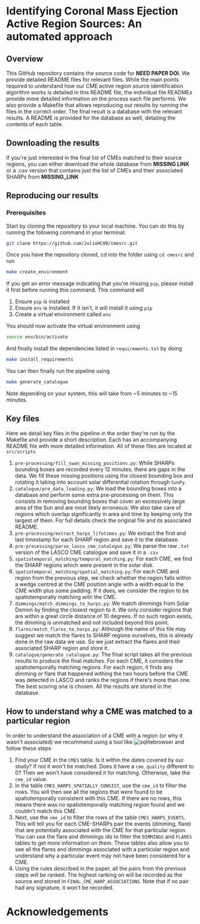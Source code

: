 # Identifying Coronal Mass Ejection Active Region Sources: An automated approach

## Overview

This GitHub repository contains the source code for **NEED PAPER DOI**. We provide detailed README files for relevant files. While the main points required to understand how our CME active region source identification algorithm works is detailed in this README file, the individual file READMEs provide more detailed information on the process each file performs. We also provide a Makefile that allows reproducing our results by running the files in the correct order. The final result is a database with the relevant results. A README is provided for the database as well, detailing the contents of each table.

## Downloading the results

If you're just interested in the final list of CMEs matched to their source regions, you can either download the whole database from **MISSING LINK** or a .csv version that contains just the list of CMEs and their associated SHARPs from **MISSING_LINK**

## Reproducing our results

### Prerequisites

Start by cloning the repository to your local machine. You can do this by running the following command in your terminal:

```bash
git clone https://github.com/JulioHC00/cmesrc.git
```

Once you have the repository cloned, cd into the folder using `cd cmesrc` and run

```bash
make create_environment
```

If you get an error message indicating that you're missing `pip`, please install it first before running this command. This command will

1. Ensure `pip` is installed
2. Ensure `env` is installed. If it isn't, it will install it using `pip`
3. Create a virtual environment called `env`

You should now activate the virtual environment using

```bash
source env/bin/activate
```

And finally install the dependencies listed in `requirements.txt` by doing

```bash
make install_requirements
```

You can then finally run the pipeline using

```bash
make generate_catalogue
```

Note depending on your system, this will take from ~5 minutes to ~15 minutes.

## Key files

Here we detail key files in the pipeline in the order they're run by the Makefile and provide a short description. Each has an accompanying README file with more detailed information. All of these files are located at `src/scripts`

1. `pre-processing/fill_swan_missing_positions.py`: While SHARPs bounding boxes are recorded every 12 minutes, there are gaps in the data. We fill these missing positions using the closest bounding box and rotating it taking into account solar differential rotation through `SunPy`.
2. `catalogue/pre_data_loading.py`: We load the bounding boxes into a database and perform some extra pre-processing on them. This consists in removing bounding boxes that cover an excessively large area of the Sun and are most likely erroneous. We also take care of regions which overlap significantly in area and time by keeping only the largest of them. For full details check the original file and its associated README.
3. `pre-processing/extract_harps_lifetimes.py`: We extract the first and last timestamp for each SHARP region and save it to the database.
4. `pre-processing/parse_lasco_cme_catalogue.py`: We parse the raw `.txt` version of the LASCO CME catalogue and save it in a `.csv`
5. `spatiotemporal_matching/temporal_matching.py`: For each CME, we find the SHARP regions which were present in the solar disk.
6. `spatiotemporal_matching/spatial_matching.py`: For each CME and region from the previous step, we check whether the region falls within a wedge centred at the CME position angle with a width equal to the CME width plus some padding. If it does, we consider the region to be spatiotemporally matching with the CME.
7. `dimmings/match_dimmings_to_harps.py`: We match dimmings from Solar Demon by finding the closest region to it. We only consider regions that are within a great circle distance of 10 degrees. If no such region exists, the dimming is unmatched and not included beyond this point.
8. `flares/match_flares_to_harps.py`: Although the name of this file may suggest we match the flares to SHARP regions ourselves, this is already done in the raw data we use. So we just extract the flares and their associated SHARP region and store it.
9. `catalogue/generate_catalogue.py`: The final script takes all the previous results to produce the final matches. For each CME, it considers the spatiotemporally matching regions. For each region, it finds any dimming or flare that happened withing the two hours before the CME was detected in LASCO and ranks the regions if there's more than one. The best scoring one is chosen. All the results are stored in the database.

## How to understand why a CME was matched to a particular region

In order to understand the association of a CME with a region (or why it wasn't associated) we recommend using a tool like ![sqlitebrowser](https://sqlitebrowser.org/) and follow these steps

1. Find your CME in the `CMES` table. Is it within the dates covered by our study? If not it won't be matched. Does it have a `cme_quality` different to 0? Then we won't have considered it for matching. Otherwise, take the `cme_id` value.
2. In the table `CMES_HARPS_SPATIALLY_CONSIST`, use the `cme_id` to filter the rows. You will then see all the regions that were found to be spatiotemporally consistent with this CME. If there are no rows, this means there was no spatiotemporally matching region found and we couldn't match this CME.
3. Next, use the `cme_id` to filter the rows of the table `CMES_HARPS_EVENTS`. This will tell you for each CME-SHARPs pair the events (dimming, flare) that are potentially associated with the CME for that particular region. You can use the flare and dimmings ids to filter the `DIMMINGS` and `FLARES` tables to get more information on them. These tables also allow you to see all the flares and dimmings associated with a particular region and understand why a particular event may not have been considered for a CME.
4. Using the rules described in the paper, all the pairs from the previous steps will be ranked. The highest ranking on will be recorded as the source and stored in `FINAL_CME_HARP_ASSOCIATIONS`. Note that if no pair had any signature, it won't be recorded.

# Acknowledgements
